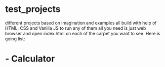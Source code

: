 # test_projects
different projects based on imagination and examples
all build with help of HTML, CSS and Vanilla JS
to run any of them all you need is just web browser and open index.html on each of the carpet you want to see.
Here is going list: 
# - Calculator
